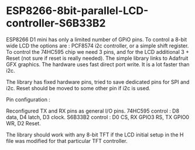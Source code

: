 # ESP8266-8bit-parallel-LCD-controller-S6B33B2
ESP8266 D1 mini has only a limited number of GPiO pins. To control a 8-bit wide LCD the options are : PCF8574 i2c controller, or a simple shift register. 
To control the 74HC595 chip we need 3 pins, and for the LCD additional 3 + Reset (not sure if reset is really needed). 
The simple library links to Adafruit GFX graphics. The hardware uses fast direct port write. It is a lot faster than i2c.

The library has fixed hardware pins, tried to save dedicated pins for SPI and i2c. Reset should be moved to some other pin if i2c is used.
 
Pin configuration : 

Reconfigured TX and RX pins as general I/O pins.
74HC595 control : D8 data, D4 latch, D3 clock.
S6B33B2 control : D0 CS, RX GPIO3 RS, TX GPIO0 WR, D2 Reset.

The library should work with any 8-bit TFT if the LCD initial setup in the H file was modified for that particular TFT controller. 
